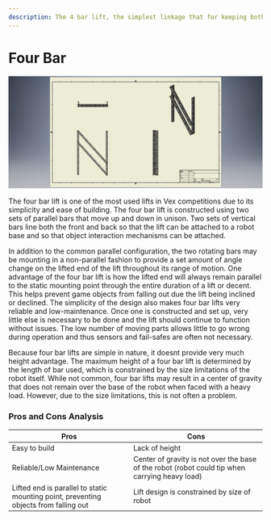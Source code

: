 ```yaml
---
description: The 4 bar lift, the simplest linkage that for keeping both ends parallel.
---
```


# Four Bar

![](../../.gitbook/assets/4barCAD.jpg)

The four bar lift is one of the most used lifts in Vex competitions due to its simplicity and ease of building. The four bar lift is constructed using two sets of parallel bars that move up and down in unison. Two sets of vertical bars line both the front and back so that the lift can be attached to a robot base and so that object interaction mechanisms can be attached.

In addition to the common parallel configuration, the two rotating bars may be mounting in a non-parallel fashion to provide a set amount of angle change on the lifted end of the lift throughout its range of motion. One advantage of the four bar lift is how the lifted end will always remain parallel to the static mounting point through the entire duration of a lift or decent. This helps prevent game objects from falling out due the lift being inclined or declined. The simplicity of the design also makes four bar lifts very reliable and low-maintenance. Once one is constructed and set up, very little else is necessary to be done and the lift should continue to function without issues. The low number of moving parts allows little to go wrong during operation and thus sensors and fail-safes are often not necessary.

Because four bar lifts are simple in nature, it doesnt provide very much height advantage. The maximum height of a four bar lift is determined by the length of bar used, which is constrained by the size limitations of the robot itself. While not common, four bar lifts may result in a center of gravity that does not remain over the base of the robot when faced with a heavy load. However, due to the size limitations, this is not often a problem.

### Pros and Cons Analysis

| Pros                                                                                 | Cons                                                                                           |
| ------------------------------------------------------------------------------------ | ---------------------------------------------------------------------------------------------- |
| Easy to build                                                                        | Lack of height                                                                                 |
| Reliable/Low Maintenance                                                             | Center of gravity is not over the base of the robot (robot could tip when carrying heavy load) |
| Lifted end is parallel to static mounting point, preventing objects from falling out | Lift design is constrained by size of robot                                                    |
